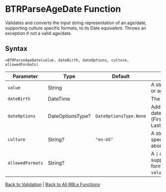 # BTRParseAgeDate Function

Validates and converts the input string representation of an age/date, supporting culture specific formats, to its Date equivalent.  Throws an exception if not a valid age/date.

## Syntax

```excel
=BTRParseAgeDate(value, dateBirth, dateOptions, culture, allowedFormats)
```

Parameter | Type | Default | Description
---|---|---|---
`value` | String |  | A string that contains a date or age to convert.
`dateBirth` | DateTime |  | The participant's date of birth.
`dateOptions` | DateOptionsType? | `DateOptionsType.None` | Additional options to apply to date (FirstOfMonthOrCoincident=1, LastOfMonthOrCoincident=2).
`culture` | String? | `"en-US"` | A string that supplies culture-specific format information about 'value'.
`allowedFormats` | String? |  | A `\|` delimitted string that supplies a list of allowable formats to attempt to parse `value`.

[Back to Validation](RBLeValidation.md) | [Back to All RBLe Functions](RBLe.md#function-documentation)